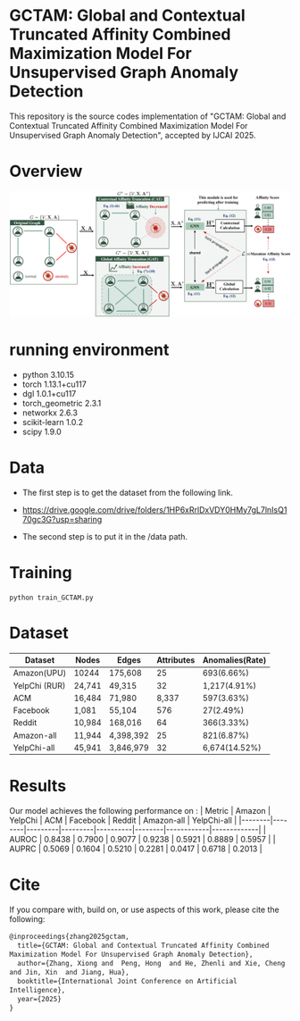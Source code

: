 # GCTAM: Global and Contextual Truncated Affinity Combined Maximization Model For Unsupervised Graph Anomaly Detection 

This repository is the source codes implementation of  "GCTAM: Global and Contextual Truncated Affinity Combined
Maximization Model For Unsupervised Graph Anomaly Detection", accepted by IJCAI 2025.

# Overview
![Overview of GCTAM](fig_framework.png)

# running environment
* python 3.10.15
* torch 1.13.1+cu117
* dgl 1.0.1+cu117
* torch_geometric 2.3.1
* networkx 2.6.3
* scikit-learn 1.0.2
* scipy 1.9.0

# Data
* The first step is to get the dataset from the following link.

* https://drive.google.com/drive/folders/1HP6xRrlDxVDY0HMy7gL7lnIsQ170gc3G?usp=sharing

* The second step is to put it in the /data path.

# Training
```train
python train_GCTAM.py
```

# Dataset

| Dataset | Nodes | Edges      | Attributes         | Anomalies(Rate) |
|--------|-------------|----------|----------------|----------|
| Amazon(UPU)  |10244| 175,608 |25| 693(6.66%)|
| YelpChi (RUR)  |24,741| 49,315| 32| 1,217(4.91%)|
| ACM  |16,484| 71,980| 8,337| 597(3.63%)|
| Facebook  |1,081 | 55,104|  576| 27(2.49%)|
| Reddit  |10,984| 168,016| 64 | 366(3.33%)|
| Amazon-all  |11,944 |4,398,392| 25| 821(6.87%)|
| YelpChi-all |45,941 | 3,846,979 |32 |6,674(14.52%)|

# Results

Our model achieves the following performance on :
| Metric | Amazon | YelpChi | ACM | Facebook | Reddit | Amazon-all | YelpChi-all |
|--------|--------|---------|---------|----------|--------|------------|-------------|
| AUROC | 0.8438 | 0.7900 | 0.9077 | 0.9238 | 0.5921 | 0.8889 | 0.5957 |
| AUPRC | 0.5069 | 0.1604 | 0.5210 | 0.2281 | 0.0417 | 0.6718 | 0.2013 |

# Cite
If you compare with, build on, or use aspects of this work, please cite the following:

```js/java/c#/text
@inproceedings{zhang2025gctam,
  title={GCTAM: Global and Contextual Truncated Affinity Combined Maximization Model For Unsupervised Graph Anomaly Detection},
  author={Zhang, Xiong and  Peng, Hong  and He, Zhenli and Xie, Cheng  and Jin, Xin  and Jiang, Hua},
  booktitle={International Joint Conference on Artificial Intelligence},
  year={2025}
}
```





